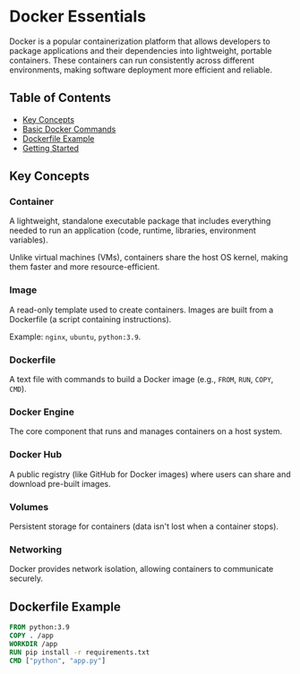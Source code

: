 # Docker Essentials

Docker is a popular containerization platform that allows developers to package applications and their dependencies into lightweight, portable containers. These containers can run consistently across different environments, making software deployment more efficient and reliable.

## Table of Contents
- [Key Concepts](#key-concepts)
- [Basic Docker Commands](#basic-docker-commands)
- [Dockerfile Example](#dockerfile-example)
- [Getting Started](#getting-started)

## Key Concepts

### Container
A lightweight, standalone executable package that includes everything needed to run an application (code, runtime, libraries, environment variables).

Unlike virtual machines (VMs), containers share the host OS kernel, making them faster and more resource-efficient.

### Image
A read-only template used to create containers. Images are built from a Dockerfile (a script containing instructions).

Example: `nginx`, `ubuntu`, `python:3.9`.

### Dockerfile
A text file with commands to build a Docker image (e.g., `FROM`, `RUN`, `COPY`, `CMD`).

### Docker Engine
The core component that runs and manages containers on a host system.

### Docker Hub
A public registry (like GitHub for Docker images) where users can share and download pre-built images.

### Volumes
Persistent storage for containers (data isn't lost when a container stops).

### Networking
Docker provides network isolation, allowing containers to communicate securely.

## Dockerfile Example

```dockerfile
FROM python:3.9
COPY . /app
WORKDIR /app
RUN pip install -r requirements.txt
CMD ["python", "app.py"]